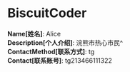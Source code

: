 # BiscuitCoder

**Name[姓名]**: Alice  
**Description[个人介绍]**: 浣熊市热心市民^  
**ContactMethod[联系方式]**: tg  
**Contact[联系账号]**: tg213466111322
